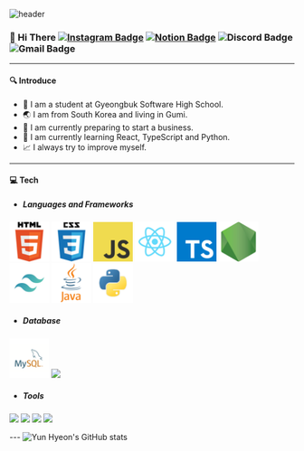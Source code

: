 ![header](https://capsule-render.vercel.app/api?type=slice&color=auto&height=300&section=header&text=Yun%20Hyeon%20Kim&fontSize=90)

### 👋 Hi There [![Instagram Badge](https://img.shields.io/badge/Instagram-ff69b4?style=flat-square&logo=instagram&logoColor=white&link=https://www.instagram.com/yunhyeon._.05/)](https://www.instagram.com/yunhyeon._.05/) [![Notion Badge](https://img.shields.io/badge/Notion-ffffff?style=flat-square&logo=notion&logoColor=black&link=https://easy-dodo-bf0.notion.site/KYH-Portfolio-b5d1f9d8d88d4f029c65120123782496)](https://easy-dodo-bf0.notion.site/KYH-Portfolio-b5d1f9d8d88d4f029c65120123782496) ![Discord Badge](https://img.shields.io/badge/KYH＃1470-5865F2?style=flat-square&logo=discord&logoColor=white) ![Gmail Badge](https://img.shields.io/badge/kyhofficial05@gmail.com-EA4335?style=flat-square&logo=gmail&logoColor=white)

---
#### 🔍 Introduce

- 🏫 I am a student at Gyeongbuk Software High School.
- 🌏 I am from South Korea and living in Gumi.
- 🏢 I am currently preparing to start a business.
- 🌱 I am currently learning React, TypeScript and Python.
- 📈 I always try to improve myself.

---
#### 💻 Tech

- ##### Languages and Frameworks

<code><img height="70" src="https://raw.githubusercontent.com/github/explore/80688e429a7d4ef2fca1e82350fe8e3517d3494d/topics/html/html.png"></code> <code><img height="70" src="https://raw.githubusercontent.com/github/explore/80688e429a7d4ef2fca1e82350fe8e3517d3494d/topics/css/css.png"></code> <code><img height="70" src="https://raw.githubusercontent.com/github/explore/80688e429a7d4ef2fca1e82350fe8e3517d3494d/topics/javascript/javascript.png"></code> <code><img height="70" src="https://raw.githubusercontent.com/github/explore/80688e429a7d4ef2fca1e82350fe8e3517d3494d/topics/react/react.png"></code> <code><img height="70" src="https://raw.githubusercontent.com/github/explore/80688e429a7d4ef2fca1e82350fe8e3517d3494d/topics/typescript/typescript.png"></code> <code><img height="70" src="https://raw.githubusercontent.com/github/explore/80688e429a7d4ef2fca1e82350fe8e3517d3494d/topics/nodejs/nodejs.png"></code> <code><img height="70" src="https://raw.githubusercontent.com/github/explore/80688e429a7d4ef2fca1e82350fe8e3517d3494d/topics/tailwind/tailwind.png"></code> <code><img height="70" src="https://raw.githubusercontent.com/github/explore/80688e429a7d4ef2fca1e82350fe8e3517d3494d/topics/java/java.png"></code> <code><img height="70" src="https://raw.githubusercontent.com/github/explore/80688e429a7d4ef2fca1e82350fe8e3517d3494d/topics/python/python.png"></code> <br />

- ##### Database

<code><img height="70" src="https://raw.githubusercontent.com/github/explore/80688e429a7d4ef2fca1e82350fe8e3517d3494d/topics/mysql/mysql.png"></code> <code><img height="70" src="https://images-na.ssl-images-amazon.com/images/I/41QodfboFdL.png"></code> <br>

- ##### Tools

<code><img height="70" src="https://code.visualstudio.com/assets/apple-touch-icon.png"></code> <code><img height="70" src="https://www.jetbrains.com/company/brand/img/jetbrains_logo.png"></code> <code><img height="70" src="https://resources.jetbrains.com/storage/products/intellij-idea/img/meta/intellij-idea_logo_300x300.png"></code> <code><img height="70" src="https://resources.jetbrains.com/storage/products/pycharm/img/meta/pycharm_logo_300x300.png"></code>

--- ![Yun Hyeon's GitHub stats](https://github-readme-stats.vercel.app/api?username=KYH-code)
